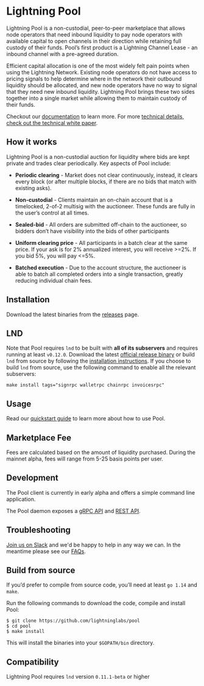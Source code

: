 # Lightning Pool

Lightning Pool is a non-custodial, peer-to-peer marketplace that allows node
operators that need inbound liquidity to pay node operators with available
capital to open channels in their direction while retaining full custody of
their funds. Pool’s first product is a Lightning Channel Lease - an inbound
channel with a pre-agreed duration.

Efficient capital allocation is one of the most widely felt pain points when
using the Lightning Network. Existing node operators do not have access to
pricing signals to help determine where in the network their outbound liquidity
should be allocated, and new node operators have no way to signal that they
need new inbound liquidity. Lightning Pool brings these two sides together into
a single market while allowing them to maintain custody of their funds.

Checkout our [documentation](https://pool.lightning.engineering/) to learn
more. For more [technical details, check out the technical white
paper](https://github.com/lightninglabs/pool-paper/blob/main/liquidity.pdf).

## How it works
Lightning Pool is a non-custodial auction for liquidity where bids are kept
private and trades clear periodically. Key aspects of Pool include:

- **Periodic clearing** - Market does not clear continuously, instead, it
  clears every block (or after multiple blocks, if there are no bids that match
  with existing asks).

- **Non-custodial** - Clients maintain an on-chain account that is a
  timelocked, 2-of-2 multisig with the auctioneer. These funds are fully in the
  user’s control at all times.

- **Sealed-bid** - All orders are submitted off-chain to the auctioneer, so
  bidders don’t have visibility into the bids of other participants

- **Uniform clearing price** - All participants in a batch clear at the same
  price. If your ask is for 2% annualized interest, you will receive >=2%. If
  you bid 5%, you will pay <=5%.

- **Batched execution** - Due to the account structure, the auctioneer is able
  to batch all completed orders into a single transaction, greatly reducing
  individual chain fees.

## Installation
Download the latest binaries from the
[releases](https://github.com/lightninglabs/pool/releases) page.

## LND

Note that Pool requires `lnd` to be built with **all of its subservers** and
requires running at least `v0.12.0`. Download the latest [official release
binary](https://github.com/lightningnetwork/lnd/releases/latest) or build `lnd`
from source by following the [installation
instructions](https://github.com/lightningnetwork/lnd/blob/master/docs/INSTALL.md).
If you choose to build `lnd` from source, use the following command to enable
all the relevant subservers:

```
make install tags="signrpc walletrpc chainrpc invoicesrpc"
```

## Usage
Read our [quickstart guide](https://pool.lightning.engineering/quickstart) to
learn more about how to use Pool. 

## Marketplace Fee 
Fees are calculated based on the amount of liquidity purchased. During the
mainnet alpha, fees will range from 5-25 basis points per user.

## Development
The Pool client is currently in early alpha and offers a simple command line
application.

The Pool daemon exposes a [gRPC
API](https://lightning.engineering/poolapi/index.html#pool-grpc-api-reference)
and [REST
API](https://lightning.engineering/poolapi/index.html#pool-rest-api-reference).

## Troubleshooting
[Join us on Slack](https://lightning.engineering/slack.html) and we'd be happy
to help in any way we can. In the meantime please see our
[FAQs](https://pool.lightning.engineering/faq).

## Build from source
If you’d prefer to compile from source code, you’ll need at least `go 1.14` and
`make`.

Run the following commands to download the code, compile and install Pool:

```shell
$ git clone https://github.com/lightninglabs/pool
$ cd pool
$ make install
```

This will install the binaries into your `$GOPATH/bin` directory.

## Compatibility
Lightning Pool requires `lnd` version `0.11.1-beta` or higher
